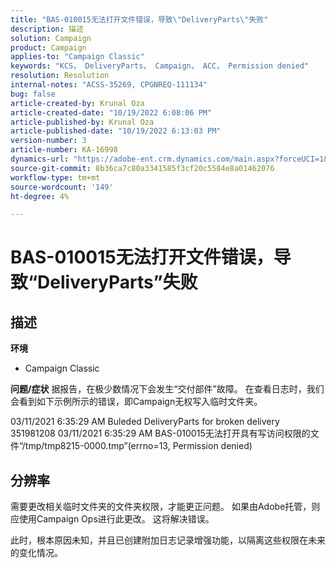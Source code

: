 ```yaml
---
title: "BAS-010015无法打开文件错误，导致\"DeliveryParts\"失败"
description: 描述
solution: Campaign
product: Campaign
applies-to: "Campaign Classic"
keywords: "KCS， DeliveryParts， Campaign， ACC， Permission denied"
resolution: Resolution
internal-notes: "ACSS-35269, CPGNREQ-111134"
bug: false
article-created-by: Krunal Oza
article-created-date: "10/19/2022 6:08:06 PM"
article-published-by: Krunal Oza
article-published-date: "10/19/2022 6:13:03 PM"
version-number: 3
article-number: KA-16998
dynamics-url: "https://adobe-ent.crm.dynamics.com/main.aspx?forceUCI=1&pagetype=entityrecord&etn=knowledgearticle&id=27565ff7-d84f-ed11-bba2-00224808679b"
source-git-commit: 8b36ca7c80a3341585f3cf20c5584e8a01462076
workflow-type: tm+mt
source-wordcount: '149'
ht-degree: 4%

---
```


# BAS-010015无法打开文件错误，导致“DeliveryParts”失败

## 描述

<b>环境</b>
- Campaign Classic



<b>问题/症状</b>
据报告，在极少数情况下会发生“交付部件”故障。 在查看日志时，我们会看到如下示例所示的错误，即Campaign无权写入临时文件夹。

03/11/2021 6:35:29 AM Buleded DeliveryParts for broken delivery 351981208 03/11/2021 6:35:29 AM BAS-010015无法打开具有写访问权限的文件“/tmp/tmp8215-0000.tmp”(errno=13, Permission denied)




## 分辨率


需要更改相关临时文件夹的文件夹权限，才能更正问题。 如果由Adobe托管，则应使用Campaign Ops进行此更改。 这将解决错误。

此时，根本原因未知，并且已创建附加日志记录增强功能，以隔离这些权限在未来的变化情况。
